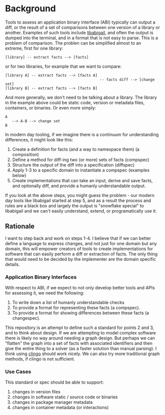 # Background

Tools to assess an application binary interface (ABI) typically can output a diff, or
the result of a set of comparisons between one version of a library or another. Examples
of such tools include [libabigail](https://sourceware.org/libabigail/), and often the output
is dumped into the terminal, and in a format that is not easy to parse. This is a problem
of comparison. The problen can be simplified almost to an extreme, first for one library:

```
[library] -- extract facts --> [facts]
```

or for two libraries, for example that we want to compare:

```
[library A] -- extract facts --> [facts A]
                                           -- facts diff --> [change set] 
[library B] -- extract facts --> [facts B]
```

And more generally, we don't need to be talking about a library. The library in
the example above could be static code, version or metadata files, containers,
or binaries. Or even more simply:


```
A 
   --> A-B --> change set
B
```

In modern day tooling, if we imagine there is a continuum for understanding differences,
it might look like this:

1. Create a definition for facts (and a way to namespace them) (a composition)
2. Define a method for diff-ing two (or more) sets of facts (compspec)
3. Structure the output of the diff into a specification (diffspec)
4. Apply 1-3 to a specific domain to instantiate a compspec (examples below)
5. Create implementations that can take an input, derive and save facts, and optionally diff, and provide a humanly understandable output.

If you look at the above steps, you might guess the problem - our modern day tools
like libabigail started at step 5, and as a result the process and rules are a black box and
largely the output is "snowflake special" to libabigail and we can't easily understand,
extend, or programatically use it.

## Rationale

I want to step back and work on steps 1-4. I believe that if we can better
define a language to express changes, and not just for one domain but any domain,
this will empower creators of tools to create implementations for software that can
easily perform a diff or extraction of facts. The only thing that would need to
be decided by the implementer are the domain specific details. 

### Application Binary Interfaces

With respect to ABI, if we expect to not only develop better tools and APIs for assessing it, we need
the following:

1. To write down a list of humanly understandable checks
2. To provide a format for representing these facts (a compspec).
3. To provide a format for showing differences between these facts (a changespec).

This repository is an attempt to define such a standard for points 2 and 3, and to think
about design. If we are attempting to model complex software there is likely no way around needing
a graph design. But perhaps we can "flatten" the graph into a set of facts with associated
identifiers and then give the entire thing to a solver (as a faster solution than
manual parsing). I think using [clingo](https://potassco.org/clingo/) should work nicely.
We can also try more traditional graph methods, if clingo is not sufficient.

### Use Cases

This standard or spec should be able to support:

1. changes in version files
2. changes in software static / source code or binaries
3. changes in package manager metadata
4. changes in container metadata (or interactions)
